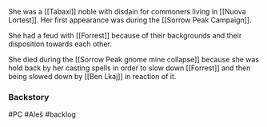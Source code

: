 She was a [[Tabaxi]] noble with disdain for commoners living in [[Nuova Lortest]]. Her first appearance was during the [[Sorrow Peak Campaign]].

She had a feud with [[Forrest]] because of their backgrounds and their disposition towards each other.

She died during the [[Sorrow Peak gnome mine collapse]] because she was hold back by her casting spells in order to slow down [[Forrest]] and then being slowed down by [[Ben Lkaj]] in reaction of it. 

### Backstory


#PC #Aleš #backlog 
